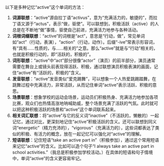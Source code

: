 以下是多种记忆“active”这个单词的方法：
1. **词源联想**：“active”源自拉丁语“activus”，意为“充满活力的，敏捷的”，而拉丁语又源于“actus”，表示“做，驱使”。可以联想到，积极活跃（active）的人总是在不断地“做”事情，驱使自己前进，充满活力地参与各种活动。
2. **词根词缀联想**：“active”的词根是“act”，意思是“行动，做”，常见单词如“act”（行动，表演），“action”（行动，动作）。后缀“-ive”常表示形容词，有“具有……性质的，与……相关的”之意。那么“active”就是与“行动”相关的，也就是积极行动的，即“活跃的，积极的”。 
3. **词形联想**：“active”中“act”部分很像“actor”（演员）的前半部分，演员通常需要在舞台上或镜头前表现得活跃、积极，通过联想演员积极表演的画面，记住“active”有“活跃的，积极的”含义。
4. **发音联想**：“active”发音类似“爱克踢舞”，可以想象一个人热爱跳踢踏舞，在跳舞过程中充满活力，非常活跃，从而记住单词“active”表示活跃、积极的意思。
5. **场景联想**：想象学校的运动会场景，运动员们积极热身、充满活力地参加各项比赛，观众们也热情高涨地呐喊助威，整个场景充满了活跃的气氛。此时就可以把这种积极活跃的场景和“active”这个单词联系起来。 
6. **相关词汇联想**：将“active”与它的反义词“inactive”（不活跃的，懒散的）一起记忆，通过对比，更深刻地记住“active”积极活跃的含义。还可以联想到同义词“energetic”（精力充沛的），“vigorous”（充满活力的），这些词都表达了类似的积极、有活力的概念，放在一起记忆可以强化对“active”的理解。 
7. **短语联想**：记住短语“take an active part in”（积极参加），通过这个常用短语来记忆“active”的含义。比如可以造个句子“I always take an active part in school activities.”（我总是积极参加学校活动。）在具体的短语和句子情境中，单词“active”的含义更容易牢记。 